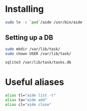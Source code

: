 # Installing

```bash
sudo ln -s `pwd`/aide /usr/bin/aide
```

## Setting up a DB

```bash
sudo mkdir /var/lib/task/
sudo chown USER /var/lib/task/

sqlite3 /var/lib/task/tasks.db
```

# Useful aliases

```bash
alias tl="aide list -t"
alias ta="aide add"
alias cl="aide close"
```



